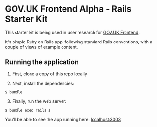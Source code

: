 # GOV.UK Frontend Alpha - Rails Starter Kit

This starter kit is being used in user research for [GOV.UK Frontend](https://github.com/alphagov/govuk_frontend_alpha).

It's simple Ruby on Rails app, following standard Rails conventions, with a couple of views of example content.

## Running the application

1. First, clone a copy of this repo locally

2. Next, install the dependencies:

  ```sh
  $ bundle
  ```

3. Finally, run the web server:

  ```sh
  $ bundle exec rails s
  ```

You'll be able to see the app running here: [localhost:3003](http://localhost:3003/)
